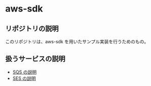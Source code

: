 # aws-sdk

## リポジトリの説明

このリポジトリは、aws-sdk を用いたサンプル実装を行うためのもの。

## 扱うサービスの説明

- [SQS の説明](https://github.com/koba-5/aws-sdk/blob/develop/sqs.md)
- [SES の説明](https://github.com/koba-5/aws-sdk/blob/develop/ses.md)
